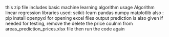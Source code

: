this zip file includes basic machine learning algorithm usage 
Algorithm linear regression
libraries used:
scikit-learn
pandas
numpy
matplotlib
also :
pip install openpyxl 
for opening excel files
output prediction is also given 
if needed for testing, remove the delete the price coulnm from areas_prediction_prices.xlsx file
then run the code again
